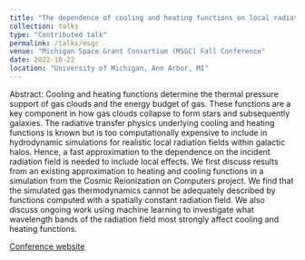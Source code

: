 ```yaml
---
title: "The dependence of cooling and heating functions on local radiation fields"
collection: talks
type: "Contributed talk"
permalink: /talks/msgc
venue: "Michigan Space Grant Consortium (MSGC) Fall Conference"
date: 2022-10-22
location: "University of Michigan, Ann Arbor, MI"
---
```


Abstract: Cooling and heating functions determine the thermal pressure support of gas clouds and the energy budget of gas. These functions are a key component in how gas clouds collapse to form stars and subsequently galaxies.  The radiative transfer physics underlying cooling and heating functions is known but is too computationally expensive to include in hydrodynamic simulations for realistic local radiation fields within galactic halos.  Hence, a fast approximation to the dependence on the incident radiation field is needed to include local effects. We first discuss results from an existing approximation to heating and cooling functions in a simulation from the Cosmic Reionization on Computers project.  We find that the simulated gas thermodynamics cannot be adequately described by functions computed with a spatially constant radiation field.  We also discuss ongoing work using machine learning to investigate what wavelength bands of the radiation field most strongly affect cooling and heating functions. 

<a href= 'https://www.mispacegrant.org/2022-fall-conference/'>Conference website</a>
